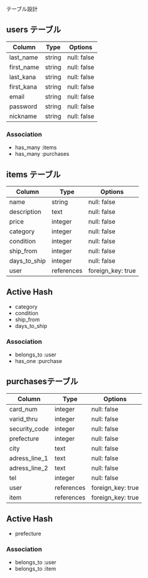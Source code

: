  テーブル設計

## users テーブル

| Column     | Type   | Options     |
| ---------- | ------ | ----------- |
| last_name  | string | null: false |
| first_name | string | null: false |
| last_kana  | string | null: false |
| first_kana | string | null: false |
| email      | string | null: false |
| password   | string | null: false |
| nickname   | string | null: false |

### Association

- has_many :items
- has_many :purchases

## items テーブル

| Column       | Type       | Options           |
| ------------ | ---------- | ----------------- |
| name         | string     | null: false       |
| description  | text       | null: false       |
| price        | integer    | null: false       |
| category     | integer    | null: false       |
| condition    | integer    | null: false       |
| ship_from    | integer    | null: false       |
| days_to_ship | integer    | null: false       |
| user         | references | foreign_key: true |

## Active Hash
- category
- condition
- ship_from
- days_to_ship

### Association

- belongs_to :user
- has_one    :purchase

##  purchasesテーブル

| Column        | Type       | Options
| ------------- | ---------- | ------------------|
| card_num      | integer    | null: false       |
| varid_thru    | integer    | null: false       |
| security_code | integer    | null: false       |
| prefecture    | integer    | null: false       |
| city          | text       | null: false       |
| adress_line_1 | text       | null: false       |
| adress_line_2 | text       | null: false       |
| tel           | integer    | null: false       |
| user          | references | foreign_key: true |
| item          | references | foreign_key: true |

## Active Hash
- prefecture

### Association

- belongs_to :user
- belongs_to :item
